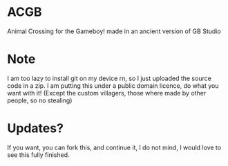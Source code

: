 # ACGB
Animal Crossing for the Gameboy! made in an ancient version of GB Studio

# Note
I am too lazy to install git on my device rn, so I just uploaded the source code in a zip. I am putting this under a public domain licence, do what you want with it! (Except the custom villagers, those where made by other people, so no stealing)

# Updates?
If you want, you can fork this, and continue it, I do not mind, I would love to see this fully finished.

